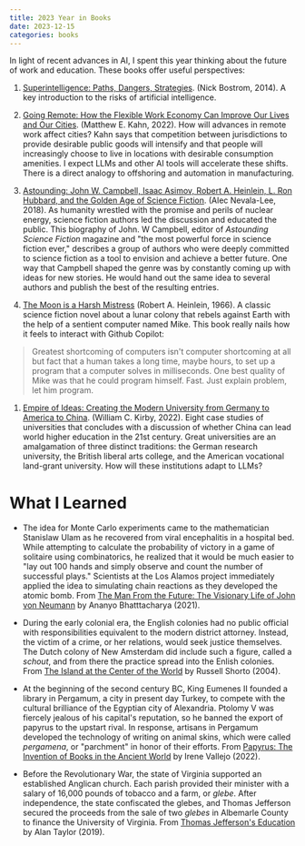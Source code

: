 ```yaml
---
title: 2023 Year in Books
date: 2023-12-15
categories: books
---
```


In light of recent advances in AI, I spent this year thinking about the future of work and education. These books offer useful perspectives:

1. [Superintelligence: Paths, Dangers, Strategies](https://www.amazon.com/Superintelligence-Dangers-Strategies-Nick-Bostrom-ebook/dp/B00LOOCGB2/ref=tmm_kin_swatch_0?_encoding=UTF8&qid=&sr=). (Nick Bostrom, 2014). A key introduction to the risks of artificial intelligence.

2. [Going Remote: How the Flexible Work Economy Can Improve Our Lives and Our Cities](https://www.amazon.com/Going-Remote-Flexible-Economy-Improve/dp/0520384318). (Matthew E. Kahn, 2022). How will advances in remote work affect cities? Kahn says that competition between jurisdictions to provide desirable public goods will intensify and that people will increasingly choose to live in locations with desirable consumption amenities.  I expect LLMs and other AI tools will accelerate these shifts. There is a direct analogy to offshoring and automation in manufacturing.

3. [Astounding: John W. Campbell, Isaac Asimov, Robert A. Heinlein, L. Ron Hubbard, and the Golden Age of Science Fiction](https://www.amazon.com/Astounding-Campbell-Heinlein-Hubbard-Science/dp/006257194X). (Alec Nevala-Lee, 2018). As humanity wrestled with the promise and perils of nuclear energy, science fiction authors led the discussion and educated the public. This biography of John. W Campbell, editor of *Astounding Science Fiction* magazine and "the most powerful force in science fiction ever," describes a group of authors who were deeply committed to science fiction as a tool to envision and achieve a better future. One way that Campbell shaped the genre was by constantly coming up with ideas for new stories. He would hand out the same idea to several authors and publish the best of the resulting entries.

4. [The Moon is a Harsh Mistress](https://www.amazon.com/Moon-Harsh-Mistress-Robert-Heinlein-ebook/dp/B07CWGBZ4R/ref=sr_1_1?crid=3IIAKLOZAVXBT&keywords=the+moon+is+a+harsh+mistress+by+robert+heinlein&qid=1703858748&s=books&sprefix=the+moon+is+a+hars%2Cstripbooks%2C79&sr=1-1) (Robert A. Heinlein, 1966). A classic science fiction novel about a lunar colony that rebels against Earth with the help of a sentient computer named Mike. This book really nails how it feels to interact with Github Copilot:
> Greatest shortcoming of computers isn't computer shortcoming at all but fact that a human takes a long time, maybe hours, to set up a program that a computer solves in milliseconds. One best quality of Mike was that he could program himself. Fast. Just explain problem, let him program.  

1. [Empire of Ideas: Creating the Modern University from Germany to America to China](https://www.amazon.com/Empires-Ideas-Creating-University-Germany/dp/0674737717). (William C. Kirby, 2022). Eight case studies of universities that concludes with a discussion of whether China can lead world higher education in the 21st century. Great universities are an amalgamation of three distinct traditions: the German research university, the British liberal arts college, and the American vocational land-grant university. How will these institutions adapt to LLMs?

# What I Learned

* The idea for Monte Carlo experiments came to the mathematician Stanislaw Ulam as he recovered from viral encephalitis in a hospital bed. While attempting to calculate the probability of victory in a game of solitaire using combinatorics, he realized that it would be much easier to "lay out 100 hands and simply observe and count the number of successful plays." Scientists at the Los Alamos project immediately applied the idea to simulating chain reactions as they developed the atomic bomb. From [The Man From the Future: The Visionary Life of John von Neumann](https://www.amazon.com/Man-Future-Visionary-Life-Neumann/dp/1324003995) by Ananyo Bhatttacharya (2021).

* During the early colonial era, the English colonies had no public official with responsibilities equivalent to the modern district attorney. Instead, the victim of a crime, or her relations, would seek justice themselves. The Dutch colony of New Amsterdam did include such a figure, called a *schout*, and from there the practice spread into the Enlish colonies. From [The Island at the Center of the World](https://www.amazon.com/Island-Center-World-Manhattan-Forgotten/dp/1400078679) by Russell Shorto (2004).

* At the beginning of the second century BC, King Eumenes II founded a library in Pergamum, a city in present day Turkey, to compete with the cultural brilliance of the Egyptian city of Alexandria. Ptolomy V was fiercely jealous of his capital's reputation, so he banned the export of papyrus to the upstart rival. In response, artisans in Pergamum developed the technology of writing on animal skins, which were called *pergamena*, or "parchment" in honor of their efforts. From [Papyrus: The Invention of Books in the Ancient World](https://www.amazon.com/Papyrus-Invention-Books-Ancient-World/dp/0593318897) by Irene Vallejo (2022).

* Before the Revolutionary War, the state of Virginia supported an established Anglican church. Each parish provided their minister with a salary of 16,000 pounds of tobacco and a farm, or *glebe*. After independence, the state confiscated the glebes, and Thomas Jefferson secured the proceeds from the sale of two *glebes* in Albemarle County to finance the University of Virginia. From [Thomas Jefferson's Education](https://www.amazon.com/Thomas-Jeffersons-Education-Alan-Taylor/dp/0393652424/ref=tmm_hrd_swatch_0?_encoding=UTF8&qid=&sr=) by Alan Taylor (2019).